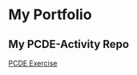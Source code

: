 # My Portfolio
## My PCDE-Activity Repo
<a href="http://jpalmas.github.io/PCDE-Activity-9.1"> PCDE Exercise </a>
